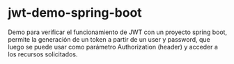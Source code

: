 # jwt-demo-spring-boot

Demo para verificar el funcionamiento de JWT con un proyecto spring boot, permite la generación de un token a partir de un user y password, que luego se puede usar como parámetro Authorization (header) y acceder a los recursos solicitados.
